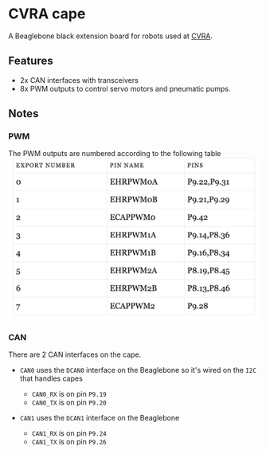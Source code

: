 # CVRA cape

A Beaglebone black extension board for robots used at [CVRA](http://www.cvra.ch/).

## Features
- 2x CAN interfaces with transceivers
- 8x PWM outputs to control servo motors and pneumatic pumps.

## Notes

### PWM
The PWM outputs are numbered according to the following table
![PWM pins](doc/pwm_pins.png)

### CAN
There are 2 CAN interfaces on the cape.
- `CAN0` uses the `DCAN0` interface on the Beaglebone so it's wired on the `I2C` that handles capes
    * `CAN0_RX` is on pin `P9.19`
    * `CAN0_TX` is on pin `P9.20`

- `CAN1` uses the `DCAN1` interface on the Beaglebone
    * `CAN1_RX` is on pin `P9.24`
    * `CAN1_TX` is on pin `P9.26`
